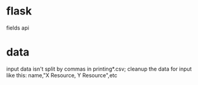 # flask
fields api

# data
input data isn't split by commas in printing*.csv; cleanup the data for input like this: name,"X Resource, Y Resource",etc
